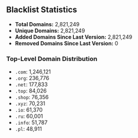 ## Blacklist Statistics

- **Total Domains:** 2,821,249
- **Unique Domains:** 2,821,249
- **Added Domains Since Last Version:** 2,821,249
- **Removed Domains Since Last Version:** 0

### Top-Level Domain Distribution

-  `.com`: 1,246,121
-  `.org`: 236,776
-  `.net`: 177,833
-  `.top`: 84,026
-  `.shop`: 76,356
-  `.xyz`: 70,231
-  `.io`: 61,370
-  `.ru`: 60,001
-  `.info`: 51,787
-  `.pl`: 48,911
